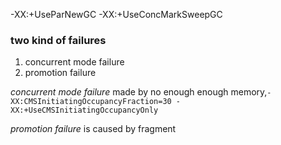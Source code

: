 -XX:+UseParNewGC -XX:+UseConcMarkSweepGC

### two kind of failures
1. concurrent mode failure
2. promotion failure

*concurrent mode failure* made by no enough enough memory,```-XX:CMSInitiatingOccupancyFraction=30 -XX:+UseCMSInitiatingOccupancyOnly```

*promotion failure* is caused by fragment
